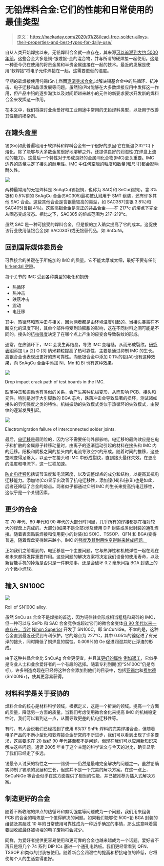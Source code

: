 # 无铅焊料合金:它们的性能和日常使用的最佳类型

> 原文：<https://hackaday.com/2020/01/28/lead-free-solder-alloys-their-properties-and-best-types-for-daily-use/>

自从人类开始焊接以来，无铅焊料合金就一直存在，其来源[可以追溯到大约 5000 年前](https://web.archive.org/web/20120425153916/http://www.weldinghistory.org/whistoryfolder/brazing/bh_pre1900s.html)。这些合金大多是铜-银或银-金的混合物，并与所谓的硬焊接一起使用。这是一种至今仍在使用的将贵金属和半贵金属连接在一起的技术。最近的发展是使用“软焊接”将电子元件焊接在一起，这需要更低的温度。

早期的软焊接使用纯锡(Sn ),然而[逐渐寻求合金](https://hackaday.com/2019/05/30/the-fascinating-world-of-solder-alloys-and-metallurgy/),以解决锡基合金中的热循环、抗冲击、电子迁移和晶须发展等问题。虽然铅(Pb)能够在大多数焊接应用中发挥这一作用，但产品中铅的逐步淘汰以及对间距越来越小的元件的新要求要求开发新的焊料合金来发挥这一作用。

在本文中，我们将探讨业余爱好和工业用途中常用的无铅焊料类型，以及用于改善其性能的掺杂剂。

## 在罐头盒里

锡(Sn)如此普遍地用于软焊料和焊料合金有一个很好的原因:它在低温(232°C)下熔化，除了能够与大多数金属很好地溶解之外，还提供良好的润湿性(在焊盘上流动的能力)。这最后一个特性对于形成良好的金属间化合物(IMC)至关重要。IMC 边界的质量决定了接头的耐用性。IMC 中任何空隙的粒度和数量(和尺寸)都会影响耐久性。

![](img/b1585bb41c5eae6226e545e69f2c316d.png)

两种最常用的无铅焊料是 SnAgCu(锡银铜，也称为 SAC)和 SnCu(锡铜)。含 3%银和 0.5%铜的 SnAgCu 合金(SAC305)最初被[认可](https://www.intechopen.com/books/recent-progress-in-soldering-materials/evolution-of-pb-free-solders)用于 SMT 组装，还有许多其他 SAC 合金。这些其他合金是含银量较高的类型，如 SAC387(含银 3.8%)和 SAC405(含银 4%)。这些高银合金是真正的共晶合金——在 217°c 的熔点下完全从固态变成液态。相比之下，SAC305 的熔点范围为 217–219°c。

虽然 SAC 是一种可接受的焊料合金，但是银的加入确实提高了它的成本。这促使该行业使用低银合金(如 SAC0307)或无银替代品，如 SnCuNi。

## 回到国际媒体委员会

可靠接合的关键在于所施加的 IMC 的质量。它不能太厚或太细，最好不要有任何[kirkendal 空隙](https://en.wikipedia.org/wiki/Kirkendall_effect)。

每个关节的 IMC 受到各种类型的老化和损伤:

*   热循环
*   热冲击
*   跌落冲击
*   震动
*   电迁移

其中，热循环和[热冲击与](https://en.wikipedia.org/wiki/Thermal_shock)相关，因为两者都是由环境温度引起的。当接头暴露在不断变化的温度下时，其单个部件将受到热膨胀的影响，这在不同材料之间可能是不同的。接头的[抗拉强度](https://en.wikipedia.org/wiki/Tensile_strength)决定了在哪个点上产生的应变会导致裂纹的形成。

通常，在热循环下，IMC 会发生再结晶，导致 IMC 变粗糙，从而形成裂纹。[研究表明](https://www.ncbi.nlm.nih.gov/pmc/articles/PMC6735330/?report=classic)添加 La [2] O [3] 纳米颗粒提高了热可靠性，主要是通过抑制 IMC 的生长。高银合金也表现出更好的热可靠性。向低银合金中添加 0.1%的铝(Al)也有这种效果，向 SnAgCu 合金中添加 Ni、Mn 和 Bi 也有这种效果。

![](img/615d3a04611bef44a4a6f4e51da2962a.png)

Drop impact crack path of test boards in the IMC.

跌落冲击和振动也有类似的关系，会产生某种机械变形，从而影响 PCB、接头和元件。特别是对于大引脚数的 BGA 芯片，跌落冲击会导致显著的损坏，测试诸如接头的剪切强度之类的特性。机械振动的失效模式类似于热循环的失效模式，由裂纹的逐渐发展引起。

![](img/e0b40a78bea102e9f56d94bd9d5ac06e.png)

Electromigration failure of interconnected solder joints.

最后，[电迁移](https://en.wikipedia.org/wiki/Electromigration)是最阴险的，因为它不需要任何外部影响。电迁移的最终效应是在电子和扩散的金属原子转移动量时，由离子的逐渐运动引起的材料在接头和 IMC 内的迁移。阳极和阴极之间的接头内的电流导致空穴的形成。随着时间的推移，这些空隙变得足够大，以至于在接头和 IMC 中形成裂纹，直到接头最终失效。在更高的温度和电流下，这一过程加速。

[防止电迁移](https://www.ncbi.nlm.nih.gov/pmc/articles/PMC6735330/?report=classic)包括调节温度和电流密度，以及调整焊点的成分和结构，以提高其抗电迁移能力。添加钴(Co)显示出改善了抗电迁移性，添加镍(Ni)和铋(Bi)也是如此，后者还降低了合金的熔点。两者似乎都通过抑制 IMC 的生长来提高抗电迁移性，这似乎是一个关键因素。

## 更少的合金

在 70 年代、80 年代和 90 年代的大部分时间里，几乎所有的焊接都是在相对较大的焊盘上完成的。大部分(如果不是全部)涉及使用 DIP 封装或类似封装的通孔焊接。随着表面贴装焊接和使用更小的封装(如 SOIC、TSSOP、QFN 和 BGA)变得普遍，随着焊盘变得越来越小，IMC 的[强度及其耐用性变得越来越成问题。](https://www.tandfonline.com/doi/full/10.1080/14686996.2019.1640072)

正如我们之前看到的，电迁移是一个主要问题，它与热弹性和机械弹性一起在现在和未来都将发挥重要作用。这些问题的解决方案将决定我们设备的使用寿命，以及新智能手机的掉落是否只是一件麻烦事，还是会破坏 0.2 毫米间距 BGA 封装上的六个微小焊球。

## 输入 SN100C

![](img/933f936dc0b16522fae595737e85196d.png)

Roll of SN100C alloy.

虽然 SnCu as 合金不是焊接的首选，因为铜往往会形成相当粗糙和易碎的 IMC，但一种可以与 SnPb 和 SAC 合金竞争或超过它们的微合金变体[自 90 年代以来一直存在，当时](http://nihonsuperior.co.jp/english/wp-content/themes/nihonsuperior/pdf/technicalinfo/tech_english12.pdf) [Nihon Superior](http://nihonsuperior.co.jp/english/product/leadfree/) 开发了 SN100C，即 SnCuNiGe。不幸的是，这种合金直到最近还受到专利保护。它的熔点为 227°C，其中 0.05%的镍促进了有光泽的接头，同时降低了铜焊盘的腐蚀。0.009%的 Ge 促进润湿并防止浮渣的形成。

由于这种共晶合金比 SnCuAg 合金更便宜，并且其[更好的属性](https://fctsolder.com/wp-content/uploads/2017/03/SN100C.pdf) [例如返工](https://www.researchgate.net/publication/266870017_Comparison_of_Copper_Erosion_at_Plated_Through-Hole_Knees_in_Motherboards_Using_SAC305_and_an_SnCuNiGe_Alternative_Alloy_for_Wave_Soldering_and_Mini-pot_Rework)，它似乎是专业人士和业余爱好者的一个有趣的选择。随着专利到期(但“SN100C”仍是商标)，许多制造商现在已经将这种合金添加到他们的目录中，包括[亚锡尔](https://www.stannol.de/en/news/new-products/sn100c/)和[费尔德](https://www.felder.de/products/electronic-applications/wave-soldering-selective-soldering/nige-solder-sn100ni-snag-sn100c/elektroniklot-iso-tin-sn100ni-5512941026.html) (Sn100Ni+)，使其更容易获得。

## 材料科学是关于妥协的

焊料合金的核心是材料科学领域，根据定义，这是一个折衷的领域。提高一个方面的质量，降低另一方面的质量。当我们考虑使用微合金化来提高 IMC 的机械稳定性时，我们可以看到这一点，从而导致更差的抗电迁移性等。

有时，有人会说我们已经找到了使用 63/37 SnPb 焊料的完美焊接合金，但随着电子产品的不断小型化和软焊接合金研究的不断进步，我们可以看到出现了许多要求，这些要求在 20 世纪 90 年代甚至都不是问题，但现在我们可以应用新知识来解决这些问题。通读 2005 年关于这个主题的科学论文与今天的对比，确实显示了我们已经走了多远。

锡最令人讨厌的特性之一——锡须——仍然是最难完全解决的问题之一。虽然铅确实抑制了锡须的发展和生长，但这并不是一个完美的解决方案。在这一点上，SnCuNiGe 等合金似乎在这方面提供了相当的性能，并已被推荐为插入式解决方案。

## 制造更好的合金

随着不断收缩的焊点的热循环和剪切强度等问题成为一个问题，我们用来组装 PCB 的合金的精炼是一个值得解决的问题。如果我们能够使 500+铅 BGA 封装的组装及其超过 10 年的日常使用可靠性成为一种近乎确定的事情，那么这意味着需要回收或最终被填埋的电子废物将会减少。

同样，为爱好者提供更容易使用和更可靠的合金也越来越成为一个话题。爱好者不再只是将几个 74 系列 DIP ICs 塞进一个通孔电路板。我们更经常看到 QFN、TSSOP 和类似的封装被使用。随着新合金润湿性的提高和桥接电位的降低，它将使每个人的生活变得更好。